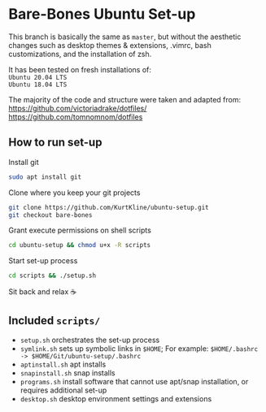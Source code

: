 # Bare-Bones Ubuntu Set-up
This branch is basically the same as `master`, but without the aesthetic changes such as desktop themes & extensions, .vimrc, bash customizations, and the installation of zsh.

It has been tested on fresh installations of:  
`Ubuntu 20.04 LTS`  
`Ubuntu 18.04 LTS`

The majority of the code and structure were taken and adapted from:  
https://github.com/victoriadrake/dotfiles/  
https://github.com/tomnomnom/dotfiles

## How to run set-up
Install git  
```sh
sudo apt install git
```

Clone where you keep your git projects  
```sh
git clone https://github.com/KurtKline/ubuntu-setup.git
git checkout bare-bones 
```

Grant execute permissions on shell scripts  
```sh
cd ubuntu-setup && chmod u+x -R scripts
```

Start set-up process  
```sh
cd scripts && ./setup.sh
```

Sit back and relax ☕

## Included `scripts/`
- `setup.sh` orchestrates the set-up process
- `symlink.sh` sets up symbolic links in `$HOME`; For example: `$HOME/.bashrc -> $HOME/Git/ubuntu-setup/.bashrc`
- `aptinstall.sh` apt installs
- `snapinstall.sh` snap installs
- `programs.sh` install software that cannot use apt/snap installation, or requires additional set-up
- `desktop.sh` desktop environment settings and extensions
